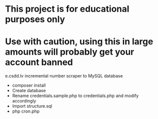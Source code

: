 # This project is for educational purposes only
# Use with caution, using this in large amounts will probably get your account banned

e.csdd.lv incremental number scraper to MySQL database

- composer install
- Create database
- Rename credentials.sample.php to credentials.php and modify accordingly
- Import structure.sql
- php cron.php

